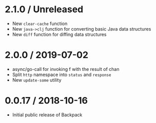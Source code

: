 2.1.0 / Unreleased
==================

  * New `clear-cache` function
  * New `java->clj` function for converting basic Java data structures
  * New `diff` function for diffing data structures

2.0.0 / 2019-07-02
==================

  * async/go-call for invoking f with the result of chan
  * Split `http` namespace into `status` and `response`
  * New `update-some` utility

0.0.17 / 2018-10-16
==================

  * Initial public release of Backpack
